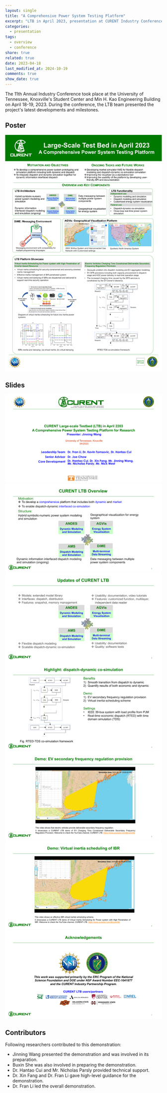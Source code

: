```yaml
---
layout: single
title: "A Comprehensive Power System Testing Platform"
excerpt: "LTB in April 2023, presentation at CURENT Industry Conference."
categories:
  - presentation
tags:
  - overview
  - conference
share: true
related: true
date: 2023-04-18
last_modified_at: 2024-10-19
comments: true
show_date: true
---
```

The 11th Annual Industry Conference took place at the University of Tennessee, Knoxville's Student Center and Min H. Kao Engineering Building on April 18-19, 2023.
During the conference, the LTB team presented the project's latest developments and milestones.

## Poster

![Poster](/assets/images/showcase/a-comprehensive-power-pystem-testing-platform/Poster_Apr_2023.png)

## Slides

![Slides1](/assets/images/showcase/a-comprehensive-power-pystem-testing-platform/Slides_Apr_2023_1.png)
![Slides2](/assets/images/showcase/a-comprehensive-power-pystem-testing-platform/Slides_Apr_2023_2.png)
![Slides3](/assets/images/showcase/a-comprehensive-power-pystem-testing-platform/Slides_Apr_2023_3.png)
![Slides4](/assets/images/showcase/a-comprehensive-power-pystem-testing-platform/Slides_Apr_2023_4.png)
![Slides5](/assets/images/showcase/a-comprehensive-power-pystem-testing-platform/Slides_Apr_2023_5.png)
![Slides6](/assets/images/showcase/a-comprehensive-power-pystem-testing-platform/Slides_Apr_2023_6.png)
![Slides7](/assets/images/showcase/a-comprehensive-power-pystem-testing-platform/Slides_Apr_2023_7.png)

## Contributors

Following researchers contributed to this demonstration:

- Jinning Wang presented the demonstration and was involved in its preparation.
- Buxin She was also involved in preparing the demonstration.
- Dr. Hantao Cui and Mr. Nicholas Parsly provided technical support.
- Dr. Xin Fang and Dr. Fran Li gave high-level guidance for the demonstration.
- Dr. Fran Li led the overall demonstration.

